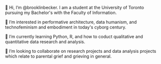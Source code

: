 👋 Hi, I’m @brooklinbecker. I am a student at the University of Toronto pursuing my Bachelor's with the Faculty of Information.

👀 I’m interested in performative architecture, data humanism, and technofeminism and embodiment in today's cyborg century.

🌱 I’m currently learning Python, R, and how to coduct qualitative and quantitative data research and analysis.

💞️ I’m looking to collaborate on research projects and data analysis projects which relate to parental grief and grieving in general.

<!---
brooklinbecker/brooklinbecker is a ✨ special ✨ repository because its `README.md` (this file) appears on your GitHub profile.
You can click the Preview link to take a look at your changes.
--->
